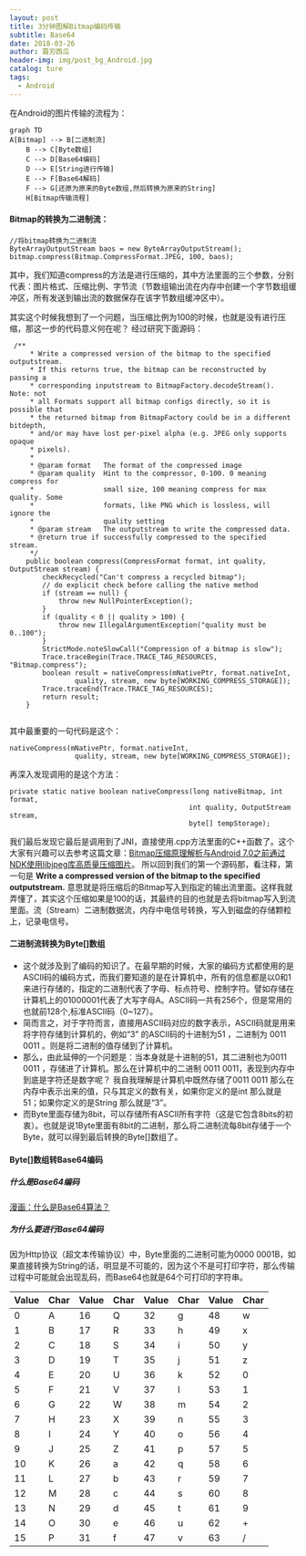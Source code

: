 ```yaml
---
layout: post
title: 3分钟图解Bitmap编码传输
subtitle: Base64
date: 2018-03-26
author: 霜刃西瓜
header-img: img/post_bg_Android.jpg
catalog: ture
tags:
  - Android
---
```


在Android的图片传输的流程为：

```mermaid
graph TD
A[Bitmap] --> B[二进制流]
    B --> C[Byte数组]
    C --> D[Base64编码]
    D --> E[String进行传输]
    E --> F[Base64解码]
    F --> G[还原为原来的Byte数组,然后转换为原来的String]
    H[Bitmap传输流程]
```

####   Bitmap的转换为二进制流：
```
//将bitmap转换为二进制流
ByteArrayOutputStream baos = new ByteArrayOutputStream();
bitmap.compress(Bitmap.CompressFormat.JPEG, 100, baos);

```
其中，我们知道compress的方法是进行压缩的，其中方法里面的三个参数，分别代表：图片格式、压缩比例、字节流（节数组输出流在内存中创建一个字节数组缓冲区，所有发送到输出流的数据保存在该字节数组缓冲区中）。

其实这个时候我想到了一个问题，当压缩比例为100的时候，也就是没有进行压缩，那这一步的代码意义何在呢？ 经过研究下面源码：
```
 /**
     * Write a compressed version of the bitmap to the specified outputstream.
     * If this returns true, the bitmap can be reconstructed by passing a
     * corresponding inputstream to BitmapFactory.decodeStream(). Note: not
     * all Formats support all bitmap configs directly, so it is possible that
     * the returned bitmap from BitmapFactory could be in a different bitdepth,
     * and/or may have lost per-pixel alpha (e.g. JPEG only supports opaque
     * pixels).
     *
     * @param format   The format of the compressed image
     * @param quality  Hint to the compressor, 0-100. 0 meaning compress for
     *                 small size, 100 meaning compress for max quality. Some
     *                 formats, like PNG which is lossless, will ignore the
     *                 quality setting
     * @param stream   The outputstream to write the compressed data.
     * @return true if successfully compressed to the specified stream.
     */
    public boolean compress(CompressFormat format, int quality, OutputStream stream) {
        checkRecycled("Can't compress a recycled bitmap");
        // do explicit check before calling the native method
        if (stream == null) {
            throw new NullPointerException();
        }
        if (quality < 0 || quality > 100) {
            throw new IllegalArgumentException("quality must be 0..100");
        }
        StrictMode.noteSlowCall("Compression of a bitmap is slow");
        Trace.traceBegin(Trace.TRACE_TAG_RESOURCES, "Bitmap.compress");
        boolean result = nativeCompress(mNativePtr, format.nativeInt,
                quality, stream, new byte[WORKING_COMPRESS_STORAGE]);
        Trace.traceEnd(Trace.TRACE_TAG_RESOURCES);
        return result;
    }
    
```
其中最重要的一句代码是这个：
```
nativeCompress(mNativePtr, format.nativeInt,
                quality, stream, new byte[WORKING_COMPRESS_STORAGE]);
```
再深入发现调用的是这个方法：

```
private static native boolean nativeCompress(long nativeBitmap, int format,
                                            int quality, OutputStream stream,
                                            byte[] tempStorage);
```
我们最后发现它最后是调用到了JNI，直接使用.cpp方法里面的C++函数了。这个大家有兴趣可以去参考这篇文章：[Bitmap压缩原理解析与Android 7.0之前通过NDK使用libjpeg库高质量压缩图片](http://blog.csdn.net/sakuramashiro/article/details/79182239)。
所以回到我们的第一个源码那，看注释，第一句是 **Write a compressed version of the bitmap to the specified outputstream.** 意思就是将压缩后的Bitmap写入到指定的输出流里面。这样我就弄懂了，其实这个压缩如果是100的话，其最终的目的也就是去将bitmap写入到流里面。流（Stream）二进制数据流，内存中电信号转换，写入到磁盘的存储颗粒上，记录电信号。


#### 二进制流转换为Byte[]数组

- 这个就涉及到了编码的知识了。在最早期的时候，大家的编码方式都使用的是ASCII码的编码方式，而我们要知道的是在计算机中，所有的信息都是以0和1来进行存储的，指定的二进制代表了字母、标点符号、控制字符。譬如存储在计算机上的01000001代表了大写字母A。ASCII码一共有256个，但是常用的也就前128个,标准ASCII码（0~127）。
- 简而言之，对于字符而言，直接用ASCII码对应的数字表示，ASCII码就是用来将字符存储到计算机的，例如“3” 的ASCII码的十进制为51 ，二进制为 0011 0011 。则是将二进制的值存储到了计算机。  
- 那么，由此延伸的一个问题是：当本身就是十进制的51，其二进制也为0011 0011 ，存储进了计算机。那么在计算机中的二进制 0011 0011，表现到内存中到底是字符还是数字呢？ 我自我理解是计算机中既然存储了0011 0011 那么在内存中表示出来的值，只与其定义的数有关，如果你定义的是int 那么就是51；如果你定义的是String 那么就是“3”。
- 而Byte里面存储为8bit，可以存储所有ASCII所有字符（这是它包含8bits的初衷）。也就是说1Byte里面有8bit的二进制，那么将二进制流每8bit存储于一个Byte，就可以得到最后转换的Byte[]数组了。

#### Byte[]数组转Base64编码
##### 什么是Base64编码

[漫画：什么是Base64算法？](http://mp.weixin.qq.com/s/jZJVSt8SSZvFzSkAoTILvw) 

##### 为什么要进行Base64编码
因为Http协议（超文本传输协议）中，Byte里面的二进制可能为0000 0001B，如果直接转换为String的话，明显是不可能的，因为这个不是可打印字符，那么传输过程中可能就会出现乱码，而Base64也就是64个可打印的字符串。

|  Value   | Char | Value| Char  | Value  | Char | Value | Char   |
| -------- | ---- | -----| ------| ------ | ---- | ----- | ----   |
|    0      | A     |   16   |   Q    |   32     |   g   |   48    |     w   |
|    1      | B     |   17   |   R    |    33    |   h   |   49    |     x   |
|    2      | C    |    18  |    S   |      34  |    i  |    50   |      y  |
|    3      | D     |   19   |   T    |     35   |   j   |   51    |     z   |
|    4      | E     |   20   |   U    |     36   |   k   |   52    |      0  |
|    5      | F     |   21   |   V    |      37  |   l   |   53    |      1 |
|    6      | G     |   22   |   W    |       38 |   m   |   54    |     2  |
|    7      | H     |   23   |   X    |      39  |   n   |   55    |      3  |
|    8      | I     |   24   |   Y    |      40  |   o   |   56    |       4 |
|    9      |  J    |   25   |   Z    |      41  |   p   |   57    |       5|
|    10      |  K    |  26    |  a     |     42   |  q    |  58     |      6  |
|    11      | L     |  27    |  b     |     43   |  r    |  59     |      7  |
|    12      | M     |  28    |  c     |     44   |  s    |  60     |      8  |
|    13      | N     |  29    |  d     |     45   |  t    |  61     |      9  |
|    14      | O     |  30    |  e     |     46   |  u    |  62     |      +  |
|    15      | P     |  31    |  f     |     47   |  v    |  63     |       / |
